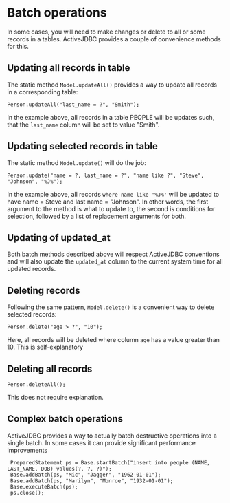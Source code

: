 <div class="page-header">
   <h1>Batch operations</h1>
</div>


In some cases, you will need to make changes or delete to all or some records in a tables. ActiveJDBC provides a couple of convenience methods for this.

## Updating all records in table

The static method `Model.updateAll()` provides a way to update all records in a corresponding table:

~~~~ {.prettyprint}
Person.updateAll("last_name = ?", "Smith");
~~~~

In the example above, all records in a table PEOPLE will be updates such, that the `last_name` column will be set to value "Smith".

## Updating selected records in table

The static method `Model.update()` will do the job:

~~~~ {.prettyprint}
Person.update("name = ?, last_name = ?", "name like ?", "Steve", "Johnson", "%J%");
~~~~

In the example above, all records `where name like '%J%'` will be updated to have name = Steve and last name = "Johnson". In other words, the first argument to the method is what to update to, the second is conditions for selection, followed by a list of replacement arguments for both.

## Updating of updated\_at

Both batch methods described above will respect ActiveJDBC conventions and will also update the `updated_at` column to the current system time for all updated records.

## Deleting records

Following the same pattern, `Model.delete()` is a convenient way to delete selected records:

~~~~ {.prettyprint}
Person.delete("age > ?", "10");
~~~~

Here, all records will be deleted where column `age` has a value greater than 10. This is self-explanatory

## Deleting all records

~~~~ {.prettyprint}
Person.deleteAll();
~~~~

This does not require explanation.

## Complex batch operations

ActiveJDBC provides a way to actually batch destructive operations into a single batch.
In some cases it can provide significant performance improvements

~~~~ {.java}
 PreparedStatement ps = Base.startBatch("insert into people (NAME, LAST_NAME, DOB) values(?, ?, ?)");
 Base.addBatch(ps, "Mic", "Jagger", "1962-01-01");
 Base.addBatch(ps, "Marilyn", "Monroe", "1932-01-01");
 Base.executeBatch(ps);
 ps.close();
~~~~
